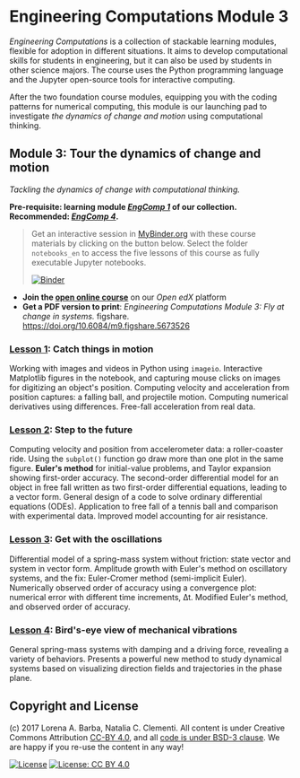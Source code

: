 # Engineering Computations Module 3

_Engineering Computations_ is a collection of stackable learning modules, flexible for adoption in different situations.
It aims to develop computational skills for students in engineering, but it can also be used by students in other science majors.
The course uses the Python programming language and the Jupyter open-source tools for interactive computing.

After the two foundation course modules, equipping you with the coding patterns for numerical computing, this module is our launching pad to investigate _the dynamics of change and motion_ using computational thinking.

## Module 3: Tour the dynamics of change and motion

_Tackling the dynamics of change with computational thinking._

**Pre-requisite: learning module [*EngComp 1*](https://github.com/engineersCode/EngComp1_offtheground) of our collection. Recommended: [*EngComp 4*](https://github.com/engineersCode/EngComp4_landlinear).**

> Get an interactive session in [MyBinder.org](https://mybinder.org/) with these course materials by clicking on the button below.
> Select the folder `notebooks_en` to access the five lessons of this course as fully executable Jupyter notebooks.
>
> [![Binder](https://mybinder.org/badge_logo.svg)](https://mybinder.org/v2/gh/engineersCode/EngComp3_tourdynamics/master)

* **Join the [open online course](http://go.gwu.edu/engcomp3)** on our _Open edX_ platform
* **Get a PDF version to print**: _Engineering Computations Module 3: Fly at change in systems._ figshare.
 https://doi.org/10.6084/m9.figshare.5673526
 
### [Lesson 1](http://go.gwu.edu/engcomp3lesson1): Catch things in motion

Working with images and videos in Python using `imageio`. Interactive Matplotlib figures in the notebook, and capturing mouse clicks on images for digitizing an object's position. Computing velocity and acceleration from position captures: a falling ball, and projectile motion. Computing numerical derivatives using differences. Free-fall acceleration from real data.

### [Lesson 2](http://go.gwu.edu/engcomp3lesson2): Step to the future

Computing velocity and position from accelerometer data: a roller-coaster ride. Using the `subplot()` function go draw more than one plot in the same figure. **Euler's method** for initial-value problems, and Taylor expansion showing first-order accuracy. The second-order differential model for an object in free fall written as two first-order differential equations, leading to a vector form. General design of a code to solve ordinary differential equations (ODEs). Application to free fall of a tennis ball and comparison with experimental data. Improved model accounting for air resistance.

### [Lesson 3](http://go.gwu.edu/engcomp3lesson3): Get with the oscillations

Differential model of a spring-mass system without friction: state vector and system in vector form. Amplitude growth with Euler's method on oscillatory systems, and the fix: Euler-Cromer method (semi-implicit Euler).
Numerically observed order of accuracy using a convergence plot: numerical error with different time increments, ∆t.
Modified Euler's method, and observed order of accuracy.

### [Lesson 4](http://go.gwu.edu/engcomp3lesson4): Bird's-eye view of mechanical vibrations

General spring-mass systems with damping and a driving force, revealing a variety of behaviors. Presents a powerful new method to study dynamical systems based on visualizing direction fields and trajectories in the phase plane.

## Copyright and License

(c) 2017 Lorena A. Barba, Natalia C. Clementi. All content is under Creative Commons Attribution [CC-BY 4.0](https://creativecommons.org/licenses/by/4.0/legalcode.txt), and all [code is under BSD-3 clause](https://github.com/engineersCode/EngComp/blob/master/LICENSE). We are happy if you re-use the content in any way!

[![License](https://img.shields.io/badge/License-BSD%203--Clause-blue.svg)](https://opensource.org/licenses/BSD-3-Clause) [![License: CC BY 4.0](https://img.shields.io/badge/License-CC%20BY%204.0-lightgrey.svg)](https://creativecommons.org/licenses/by/4.0/)
